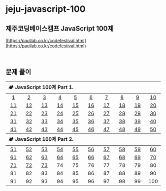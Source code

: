 # jeju-javascript-100

## 제주코딩베이스캠프 JavaScript 100제

[https://paullab.co.kr/codefestival.html](https://paullab.co.kr/codefestival.html)

<br>

## 문제 풀이

<table style="text-align:center;">
    <thead align="left">
        <tr>
            <th width="100%" colspan="10">🏕 JavaScript 100제 Part 1.</th>
        </tr>
    </thead>
    <tbody>
        <tr align="center">
            <td width="80px"><a href="./part1/1.js">1</a></td>
            <td width="80px"><a href="./part1/2.js">2</a></td>
            <td width="80px"><a href="./part1/3.js">3</a></td>
            <td width="80px"><a href="./part1/4.js">4</a></td>
            <td width="80px"><a href="./part1/5.js">5</a></td>
            <td width="80px"><a href="./part1/6.js">6</a></td>
            <td width="80px"><a href="./part1/7.js">7</a></td>
            <td width="80px"><a href="./part1/8.js">8</a></td>
            <td width="80px"><a href="./part1/9.js">9</a></td>
            <td width="80px"><a href="./part1/10.js">10</a></td>
        </tr>
        <tr align="center">
            <td><a href="./part1/11.js">11</a></td>
            <td><a href="./part1/12.js">12</a></td>
            <td><a href="./part1/13.js">13</a></td>
            <td><a href="./part1/14.js">14</a></td>
            <td><a href="./part1/15.js">15</a></td>
            <td><a href="./part1/16.js">16</a></td>
            <td><a href="./part1/17.js">17</a></td>
            <td><a href="./part1/18.js">18</a></td>
            <td><a href="./part1/19.js">19</a></td>
            <td><a href="./part1/20.js">20</a></td>
        </tr>
        <tr align="center">
            <td><a href="./part1/21.js">21</a></td>
            <td><a href="./part1/21.js">22</a></td>
            <td><a href="./part1/21.js">23</a></td>
            <td><a href="./part1/21.js">24</a></td>
            <td><a href="./part1/21.js">25</a></td>
            <td><a href="./part1/26.js">26</a></td>
            <td><a href="./part1/27.js">27</a></td>
            <td><a href="./part1/28.js">28</a></td>
            <td><a href="./part1/29.js">29</a></td>
            <td><a href="./part1/30.js">30</a></td>
        </tr>
        <tr align="center">
            <td><a href="./part1/31.js">31</a></td>
            <td><a href="./part1/32.js">32</a></td>
            <td><a href="./part1/33.js">33</a></td>
            <td><a href="./part1/34.js">34</a></td>
            <td><a href="./part1/35.js">35</a></td>
            <td><a href="./part1/36.js">36</a></td>
            <td><a href="./part1/37.js">37</a></td>
            <td><a href="./part1/38.js">38</a></td>
            <td><a href="./part1/39.js">39</a></td>
            <td><a href="./part1/40.js">40</a></td>
        </tr>
        <tr align="center">
            <td><a href="./part1/41.js">41</a></td>
            <td><a href="./part1/42.js">42</a></td>
            <td><a href="./part1/43.js">43</a></td>
            <td><a href="./part1/44.js">44</a></td>
            <td><a href="./part1/45.js">45</a></td>
            <td><a href="./part1/46.js">46</a></td>
            <td><a href="./part1/47.js">47</a></td>
            <td><a href="./part1/48.js">48</a></td>
            <td><a href="./part1/49.js">49</a></td>
            <td><a href="./part1/50.js">50</a></td>
        </tr>
    </tbody>
    <thead align="left">
        <tr>
            <th width="100%" colspan="10">🏕 JavaScript 100제 Part 2.</th>
        </tr>
    </thead>
    <tbody>
        <tr align="center">
            <td><a href="./part2/51.js">51</a></td>
            <td><a href="./part2/52.js">52</a></td>
            <td><a href="./part2/53.js">53</a></td>
            <td><a href="./part2/54.js">54</a></td>
            <td><a href="./part2/55.js">55</a></td>
            <td><a href="./part2/56.js">56</a></td>
            <td><a href="./part2/57.js">57</a></td>
            <td><a href="./part2/58.js">58</a></td>
            <td><a href="./part2/59.js">59</a></td>
            <td><a href="./part2/60.js">60</a></td>
        </tr>
        <tr align="center">
            <td><a href="./part2/61.js">61</a></td>
            <td><a href="./part2/62.js">62</a></td>
            <td><a href="./part2/63.js">63</a></td>
            <td><a href="./part2/64.js">64</a></td>
            <td><a href="./part2/65.js">65</a></td>
            <td><a href="./part2/66.js">66</a></td>
            <td><a href="./part2/67.js">67</a></td>
            <td><a href="./part2/68.js">68</a></td>
            <td><a href="./part2/69_골드바흐의 추측.js">69</a></td>
            <td><a href="./part2/70.js">70</a></td>
        </tr>
        <tr align="center">
            <td><a href="./part2/71_깊이_우선_탐색.js">71</a></td>
            <td><a href="./part2/72_너비_우선_탐색.js">72</a></td>
            <td><a href="./part2/73_최단_경로_찾기.js">73</a></td>
            <td><a>74</a></td>
            <td><a>75</a></td>
            <td><a>76</a></td>
            <td><a>77</a></td>
            <td><a>78</a></td>
            <td><a>79</a></td>
            <td><a>80</a></td>
        </tr>
        <tr align="center">
            <td><a>81</a></td>
            <td><a>82</a></td>
            <td><a>83</a></td>
            <td><a>84</a></td>
            <td><a>85</a></td>
            <td><a>86</a></td>
            <td><a>87</a></td>
            <td><a>88</a></td>
            <td><a>89</a></td>
            <td><a>90</a></td>
        </tr>
        <tr align="center">
            <td><a>91</a></td>
            <td><a>92</a></td>
            <td><a>93</a></td>
            <td><a>94</a></td>
            <td><a>95</a></td>
            <td><a>96</a></td>
            <td><a>97</a></td>
            <td><a>98</a></td>
            <td><a>99</a></td>
            <td><a>100</a></td>
        </tr>
    </tbody>
</table>
